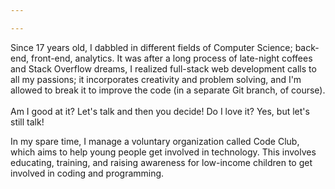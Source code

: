 ```yaml
---

---
```

Since 17 years old, I dabbled in different fields of Computer Science; back-end, front-end, analytics. It was after a long process of late-night coffees and Stack Overflow dreams, I realized full-stack web development calls to all my passions; it incorporates creativity and problem solving, and I'm allowed to break it to improve the code (in a separate Git branch, of course). <br/><br/>Am I good at it? Let's talk and then you decide! Do I love it? Yes, but let's still talk!

In my spare time, I manage a voluntary organization called Code Club, which aims to help young people get involved in technology. This involves educating, training, and raising awareness for low-income children to get involved in coding and programming.
